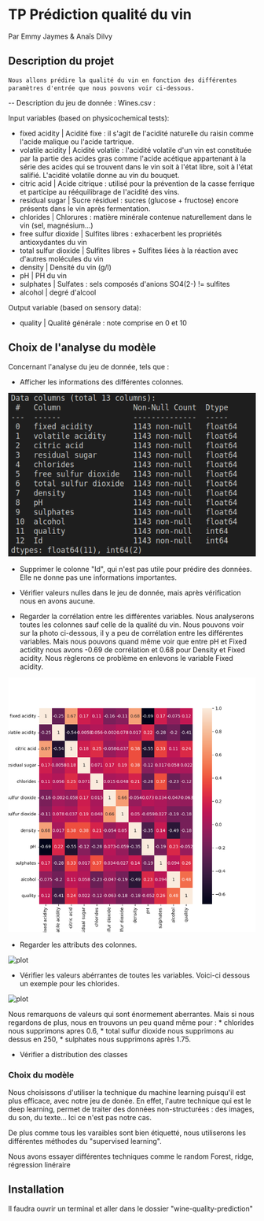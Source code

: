 # TP Prédiction qualité du vin 
Par Emmy Jaymes & Anaïs Dilvy 

## Description du projet 

    Nous allons prédire la qualité du vin en fonction des différentes paramètres d'entrée que nous pouvons voir ci-dessous.

 --  Description du jeu de donnée : Wines.csv : 

Input variables (based on physicochemical tests):
- fixed acidity | Acidité fixe : il s'agit de l'acidité naturelle du raisin comme l'acide malique ou l'acide tartrique.
- volatile acidity | Acidité volatile : l'acidité volatile d'un vin est constituée par la partie des acides gras comme l'acide acétique appartenant à la série des acides qui se trouvent dans le vin soit à l'état libre, soit à l'état salifié. L'acidité volatile donne au vin du bouquet.
- citric acid | Acide citrique : utilisé pour la prévention de la casse ferrique et participe au rééquilibrage de l'acidité des vins. 
- residual sugar | Sucre résiduel : sucres (glucose + fructose) encore présents dans le vin après fermentation.
- chlorides | Chlorures : matière minérale contenue naturellement dans le vin (sel, magnésium...)
- free sulfur dioxide | Sulfites libres : exhacerbent les propriétés antioxydantes du vin
- total sulfur dioxide | Sulfites libres + Sulfites liées à la réaction avec d'autres molécules du vin
- density | Densité du vin (g/l)
- pH | PH du vin
 - sulphates | Sulfates : sels composés d'anions SO4(2-) != sulfites
 - alcohol | degré d'alcool

Output variable (based on sensory data):
- quality | Qualité générale : note comprise en 0 et 10

## Choix de l'analyse du modèle

Concernant l'analyse du jeu de donnée, tels que : 

- Afficher les informations des différentes colonnes. 

![plot](images/info_colonne.png)

- Supprimer le colonne "Id", qui n'est pas utile pour prédire des données. Elle ne donne pas une informations importantes.

- Vérifier valeurs nulles dans le jeu de donnée, mais après vérification nous en avons aucune. 

- Regarder la corrélation entre les différentes variables. Nous analyserons toutes les colonnes sauf celle de la qualité du vin. Nous pouvons voir sur la photo ci-dessous, il y a peu de corrélation entre les différentes variables. Mais nous pouvons quand même voir que entre pH et Fixed actidity nous avons -0.69 de corrélation et 0.68 pour Density et Fixed acidity. Nous règlerons ce problème en enlevons le variable Fixed acidity.

![plot](images/matrice_de_correlation.png)

- Regarder les attributs des colonnes. 

![plot](images/attribut_colonne.png.png)

- Vérifier les valeurs abérrantes de toutes les variables. Voici-ci dessous un exemple pour les chlorides. 

![plot](images/chlorides_valeur_aberrantes.png.png)

Nous remarquons de valeurs qui sont énormement aberrantes. Mais si nous regardons de plus, nous en trouvons un peu quand même pour : 
    * chlorides nous supprimons apres 0.6,
    * total sulfur dioxide nous supprimons au dessus en 250,
    * sulphates nous supprimons après 1.75.

- Vérifier a distribution des classes 

### Choix du modèle 

Nous choisissons d'utiliser la technique du machine learning puisqu'il est plus efficace, avec notre jeu de donée. En effet, l'autre technique qui est le deep learning, permet de traiter des données non-structurées : des images, du son, du texte... Ici ce n'est pas notre cas. 

De plus comme tous les varaibles sont bien étiquetté, nous utiliserons les différentes méthodes du "supervised learning". 

Nous avons essayer différentes techniques comme le random Forest, ridge, régression linéraire

## Installation

Il faudra ouvrir un terminal et aller dans le dossier "wine-quality-prediction"


